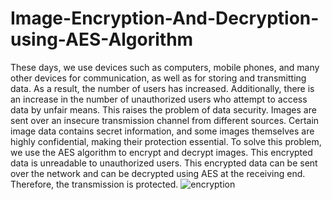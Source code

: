 # Image-Encryption-And-Decryption-using-AES-Algorithm
These days, we use devices such as computers, mobile phones, and many other devices for communication, as well as for storing and transmitting data. As a result, the number of users has increased. Additionally, there is an increase in the number of unauthorized users who attempt to access data by unfair means. This raises the problem of data security. Images are sent over an insecure transmission channel from different sources. Certain image data contains secret information, and some images themselves are highly confidential, making their protection essential. To solve this problem, we use the AES algorithm to encrypt and decrypt images. This encrypted data is unreadable to unauthorized users. This encrypted data can be sent over the network and can be decrypted using AES at the receiving end. Therefore, the transmission is protected.
![encryption](https://user-images.githubusercontent.com/98582208/155513107-b1403420-e318-4d67-8465-bf3141ed8ab3.PNG)
